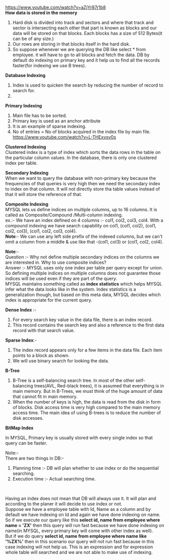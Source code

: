 https://www.youtube.com/watch?v=aZjYr87r1b8  <br/>
**How data is stored in the memory**
1. Hard disk is divided into track and sectors and where that track and sector is intersecting each
other that part is known as blocks and our data will be stored on that blocks. Each blocks has a size
of 512 Bytes(it can be of any size.) 
2. Our rows are storing in that blocks itself in the hard disk.
3. So suppose whenever we are querying the DB like select * from employee. it will have to go to all
blocks and fetch the data. DB by default do indexing on primary key and it help us to find all the
records faster(for indexing we use B trees).  

**Database Indexing** <br/>
1. Index is used to quicken the search by reducing the number of record to search for.
2. 


**Primary Indexing**<br/>
1. Main file has to be sorted.
2. Primary key is used as an anchor attribute 
3. It is an example of sparse indexing.
4. No of entries = No of blocks acquired in the index file by main file.
https://www.youtube.com/watch?v=L-THExvsv0s

**Clustered Indexing**<br/>
Clustered index is a type of index which sorts the data rows in the table on the particular column
values. In the database, there is only one clustered index per table. 


**Secondary Indexing**<br/>
When we want to query the database with non-primary key because the frequencies of that queries is
very high then we need the secondary index to index on that column. It will not directly store tha 
table values instead of that it will store the reference of that.


**Composite Indexing** <br/>
MYSQL lets us define indices on multiple columns, up to 16 columns. It is called as Composite/Compound
/Multi-column indexing.<br/>
ex.:- We have an index defined on 4 columns :- col1, col2, col3, col4. With a compound indexing we 
have search capability on col1, (col1, col2), (col1, col2, col3), (col1, col2, col3, col4).<br/>
**Note**:- We can use any left side prefix of the indexed columns, but we can't omit a column from
a middle & use like that -(col1, col3) or (col1, col2, col4).

**Note**:- <br/>
Question :- Why not define multiple secondary indices on the columns we are interested in. Why to use
composite indices? <br/> 
Answer :- MYSQL uses only one index per table per query except for union. So defining multiple indices
on multiple columns does not guarantee those indices will be used even if they are part of the query.
<br/>
MYSQL maintains something called as **index statistics** which helps MYSQL infer what the data looks
like in the system. Index statistics is a generalization though, but based on this meta data, MYSQL
decides which index is appropriate for the current query. <br/>

**Dense Index** :- 
1. For every search key value in the data file, there is an index record.
2. This record contains the search key and also a reference to the first data record with that search
value.<br/>

**Sparse Index**:-
1. The index record appears only for a few items in the data file. Each item points to a block as
shown.
2. We will use binary search for looking the data.


**B-Tree** <br/>
1. B-Tree is a self-balancing search tree. In most of the other self-balancing trees(AVL, Red-black
trees), it is assumed that everything is in main memory. But in B-Trees, we must think of the huge 
amount of data that cannot fit in main memory.
2. When the number of keys is high, the data is read from the disk in form of blocks. Disk access time
is very high compared to the main memory access time. The main idea of using B-trees is to reduce
the number of disk accesses. <br/>

**BitMap Index** <br/>


In MYSQL, Primary key is usually stored with every single index so that query can be faster.

Note:-<br/>
There are two things in DB:- <br/>
1. Planning time :- DB will plan whether to use index or do the sequential searching. 
2. Execution time :- Actual searching time.
<br/>

Having an index does not mean that DB will always use it. It will plan and according to the planer
it will decide to use index or not.<br/>
Suppose we have a employee table with Id, Name as a column and by default we have indexing on Id
and again we have done indexing on name. So if we execute our query like this
**select id, name from employee where name = 'ZX'** then this query will run fast because we have done
indexing on name(in MYSQL, every primary key will come with other index as well). <br/>
But if we do query **select id, name from employee where name like '%ZX%'** then in this scenario
our query will not run fast because in this case indexing will not help us. This is an expression
and for expression whole table will searched and we are not able to make use of indexing.




 
 